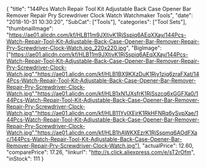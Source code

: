 {
	"title": "144Pcs Watch Repair Tool Kit Adjustable Back Case Opener Bar Remover Repair Pry Screwdriver Clock Watch Watchmaker Tools",
	"date": "2018-10-31 10:30:20",
	"SubCat": ["Tools"],
	"categories": ["Tool Sets"],
	"thumbnailImage": "https://ae01.alicdn.com/kf/HLB11m9JXtjvK1RjSspiq6AEqXXay/144Pcs-Watch-Repair-Tool-Kit-Adjustable-Back-Case-Opener-Bar-Remover-Repair-Pry-Screwdriver-Clock-Watch.jpg_220x220.jpg",
	"BigImage": ["https://ae01.alicdn.com/kf/HLB11m9JXtjvK1RjSspiq6AEqXXay/144Pcs-Watch-Repair-Tool-Kit-Adjustable-Back-Case-Opener-Bar-Remover-Repair-Pry-Screwdriver-Clock-Watch.jpg","https://ae01.alicdn.com/kf/HLB1BX9KXzDuK1Rjy1zjq6zraFXat/144Pcs-Watch-Repair-Tool-Kit-Adjustable-Back-Case-Opener-Bar-Remover-Repair-Pry-Screwdriver-Clock-Watch.jpg","https://ae01.alicdn.com/kf/HLB1xN1JXsfrK1RjSszcq6xGGFXa0/144Pcs-Watch-Repair-Tool-Kit-Adjustable-Back-Case-Opener-Bar-Remover-Repair-Pry-Screwdriver-Clock-Watch.jpg","https://ae01.alicdn.com/kf/HLB11YyIXEjrK1RkHFNRq6ySvpXae/144Pcs-Watch-Repair-Tool-Kit-Adjustable-Back-Case-Opener-Bar-Remover-Repair-Pry-Screwdriver-Clock-Watch.jpg","https://ae01.alicdn.com/kf/HLB1hAWKXEzrK1RjSspmq6AOdFXac/144Pcs-Watch-Repair-Tool-Kit-Adjustable-Back-Case-Opener-Bar-Remover-Repair-Pry-Screwdriver-Clock-Watch.jpg"],
	"actualPrice": 12.60,
	"comparePrice": 17.26,
	"linkurl": "http://s.click.aliexpress.com/e/sT2rOfm",
	"inStock": 111
}
